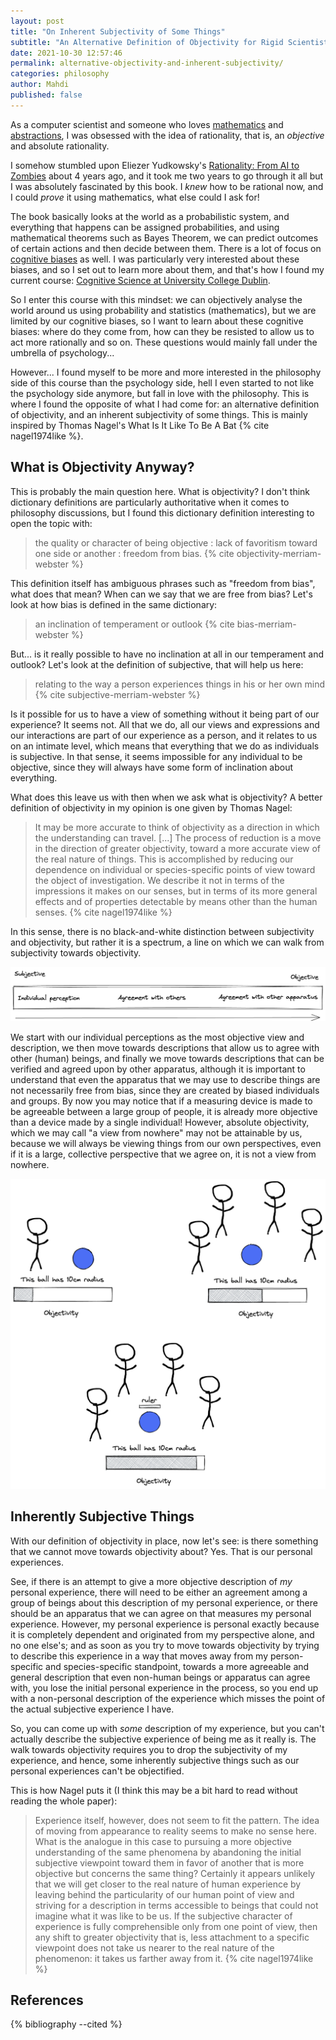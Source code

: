 ```yaml
---
layout: post
title: "On Inherent Subjectivity of Some Things"
subtitle: "An Alternative Definition of Objectivity for Rigid Scientists"
date: 2021-10-30 12:57:46
permalink: alternative-objectivity-and-inherent-subjectivity/
categories: philosophy
author: Mahdi
published: false
---
```


<!--https://postcognitivism.wordpress.com/2021/04/06/the-great-escape-can-we-transcend-our-own-conceptual-frameworks/
https://gatelessgateblog.wordpress.com/
https://www.sciencedirect.com/science/article/pii/S0388000121000802
Distinctions and Common Ground in Collective Epistemology-->

As a computer scientist and someone who loves [mathematics](/mathematical-induction-proving-tiling-methods) and [abstractions](/typoclassopedia-exercise-solutions), I was obsessed with the idea of rationality, that is, an _objective_ and absolute rationality.

I somehow stumbled upon Eliezer Yudkowsky's [Rationality: From AI to Zombies](https://www.readthesequences.com/) about 4 years ago, and it took me two years to go through it all but I was absolutely fascinated by this book. I _knew_ how to be rational now, and I could _prove_ it using mathematics, what else could I ask for!

The book basically looks at the world as a probabilistic system, and everything that happens can be assigned probabilities, and using mathematical theorems such as Bayes Theorem, we can predict outcomes of certain actions and then decide between them. There is a lot of focus on [cognitive biases](https://en.wikipedia.org/wiki/List_of_cognitive_biases) as well. I was particularly very interested about these biases, and so I set out to learn more about them, and that's how I found my current course: [Cognitive Science at University College Dublin](https://cogsci.ucd.ie).

So I enter this course with this mindset: we can objectively analyse the world around us using probability and statistics (mathematics), but we are limited by our cognitive biases, so I want to learn about these cognitive biases: where do they come from, how can they be resisted to allow us to act more rationally and so on. These questions would mainly fall under the umbrella of psychology...

However... I found myself to be more and more interested in the philosophy side of this course than the psychology side, hell I even started to not like the psychology side anymore, but fall in love with the philosophy. This is where I found the opposite of what I had come for: an alternative definition of objectivity, and an inherent subjectivity of some things. This is mainly inspired by Thomas Nagel's What Is It Like To Be A Bat {% cite nagel1974like %}.

What is Objectivity Anyway?
---------------------------

This is probably the main question here. What is objectivity? I don't think dictionary definitions are particularly authoritative when it comes to philosophy discussions, but I found this dictionary definition interesting to open the topic with:

> the quality or character of being objective : lack of favoritism toward one side or another : freedom from bias. {% cite objectivity-merriam-webster %}

This definition itself has ambiguous phrases such as "freedom from bias", what does that mean? When can we say that we are free from bias? Let's look at how bias is defined in the same dictionary:

> an inclination of temperament or outlook {% cite bias-merriam-webster %}

But... is it really possible to have no inclination at all in our temperament and outlook? Let's look at the definition of subjective, that will help us here:

> relating to the way a person experiences things in his or her own mind {% cite subjective-merriam-webster %}

Is it possible for us to have a view of something without it being part of our experience? It seems not. All that we do, all our views and expressions and our interactions are part of our experience as a person, and it relates to us on an intimate level, which means that everything that we do as individuals is subjective. In that sense, it seems impossible for any individual to be objective, since they will always have some form of inclination about everything.

What does this leave us with then when we ask what is objectivity? A better definition of objectivity in my opinion is one given by Thomas Nagel:

> It may be more accurate to think of objectivity as a direction in which the understanding can travel. [...] The process of reduction is a move in the direction of greater objectivity, toward a more accurate view of the real nature of things. This is accomplished by reducing our dependence on individual or species-specific points of view toward the object of investigation. We describe it not in terms of the impressions it makes on our senses, but in terms of its more general effects and of properties detectable by means other than the human senses. {% cite nagel1974like %}

In this sense, there is no black-and-white distinction between subjectivity and objectivity, but rather it is a spectrum, a line on which we can walk from subjectivity towards objectivity.

![Subjective-Objective spectrum: On Subjective side we have Individual perception, in the middle Agreement with others, and on the Objective side Agreement with other apparatus](/img/inherent-subjectivity/subjective-objective.png)

We start with our individual perceptions as the most objective view and description, we then move towards descriptions that allow us to agree with other (human) beings, and finally we move towards descriptions that can be verified and agreed upon by other apparatus, although it is important to understand that even the apparatus that we may use to describe things are not necessarily free from bias, since they are created by biased individuals and groups. By now you may notice that if a measuring device is made to be agreeable between a large group of people, it is already more objective than a device made by a single individual! However, absolute objectivity, which we may call "a view from nowhere" may not be attainable by us, because we will always be viewing things from our own perspectives, even if it is a large, collective perspective that we agree on, it is not a view from nowhere.

![Subjective-Objective spectrum: A single person says a ball is 10cm radius, 1/4 objectivity. A group of people say it's 10cm radius, 1/2 objectivity. A group of people with a ruler say it's 10cm radius, 3/4 objectivity](/img/inherent-subjectivity/subjective-objective-example.png)

Inherently Subjective Things
----------------------------

With our definition of objectivity in place, now let's see: is there something that we cannot move towards objectivity about? Yes. That is our personal experiences.

See, if there is an attempt to give a more objective description of _my_ personal experience, there will need to be either an agreement among a group of beings about this description of my personal experience, or there should be an apparatus that we can agree on that measures my personal experience. However, my personal experience is personal exactly because it is completely dependent and originated from my perspective alone, and no one else's; and as soon as you try to move towards objectivity by trying to describe this experience in a way that moves away from my person-specific and species-specific standpoint, towards a more agreeable and general description that even non-human beings or apparatus can agree with, you lose the initial personal experience in the process, so you end up with a non-personal description of the experience which misses the point of the actual subjective experience I have.

So, you can come up with _some_ description of my experience, but you can't actually describe the subjective experience of being me as it really is. The walk towards objectivity requires you to drop the subjectivity of my experience, and hence, some inherently subjective things such as our personal experiences can't be objectified.

This is how Nagel puts it (I think this may be a bit hard to read without reading the whole paper):

>  Experience itself, however, does not seem to fit the pattern. The idea of moving from appearance to reality seems to make no sense here. What is the analogue in this case to pursuing a more objective understanding of the same phenomena by abandoning the initial subjective viewpoint toward them in favor of another that is more objective but concerns the same thing? Certainly it appears unlikely that we will get closer to the real nature of human experience by leaving behind the particularity of our human point of view and striving for a description in terms accessible to beings that could not imagine what it was like to be us. If the subjective character of experience is fully comprehensible only from one point of view, then any shift to greater objectivity that is, less attachment to a specific viewpoint does not take us nearer to the real nature of the phenomenon: it takes us farther away from it. {% cite nagel1974like %} 

References
----------

{% bibliography --cited %}
